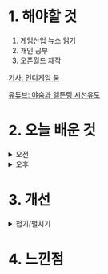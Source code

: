 
# 1. 해야할 것

1. 게임산업 뉴스 읽기 
2. 개인 공부  
3. 오픈월드 제작

[기사: 인디게임 붐](https://www.gameinsight.co.kr/news/articleView.html?idxno=33003)

[유튜브: 야숨과 엘든링 시선유도](https://www.youtube.com/watch?v=eO8CyODLbsM&list=PLNF81cuFgXgNHIAt1o0SwWv2RE37TpuLK)

# 2. 오늘 배운 것

<details>
<summary>오전</summary>

## 오늘의 뉴스
### 인디게임 붐
![image](https://github.com/user-attachments/assets/8481ee30-5b4a-43d7-8518-189bd5d4e051)

인디게임시장이 커지고 있고, 누구나 게임 제작해서 선보일 수 있는 무대가 만들어진다.\
나는 레벨디자인에만 몰입해서 직접 게임을 만드는 데는 생각을 많이 해보지 않았는데\
차기작으로 만들 게임은 공포게임이 좋을 것 같다.

포트폴리오를 만드는 일이 끝나면, 과연 끝날지는 모르겠지만, 스토리와 재미요소를 설계해봐야겠다.
</details>


<details>
<summary>오후</summary>

## 오픈월드 제작
1. 자신의 의지를 가지고 이동하도록 플레이어들을 유도하는 방법
2. 살짝 보여줘서 탐험을 더 즐겁게 만드는 방법
****
### 1. 크기에 따른 인력

![image](https://github.com/user-attachments/assets/9fd25baa-41dc-4d6b-87fb-e47d9c030b46)

![image](https://github.com/user-attachments/assets/8c48a360-dbcd-4992-8567-f9e8aac2b747)

### 2. 목적에 따른 인력

![image](https://github.com/user-attachments/assets/82ebca19-5ef1-4a50-a07b-18483c441dbc)

![image](https://github.com/user-attachments/assets/985e1682-1d91-4cd1-81f3-f5c2663286bb)

### 3. 삼각형 법칙

![image](https://github.com/user-attachments/assets/9a22c682-b2ab-4a80-bfaa-6d85e7259207)

![image](https://github.com/user-attachments/assets/f08cb570-a67c-48f5-952a-167cb7fc26ab)

![image](https://github.com/user-attachments/assets/1b24daa1-7da6-49c2-9bab-77a3ed2de89c)

![image](https://github.com/user-attachments/assets/51ada003-f98b-4530-8092-af2cdac8aa94)

### 4. 제작과정

![image](https://github.com/user-attachments/assets/35df1f53-d40e-4355-ab39-6e0de5a0553a)

![image](https://github.com/user-attachments/assets/b202e951-5cfd-4952-af02-7755c6133d76)

![image](https://github.com/user-attachments/assets/f1561bd2-bd2d-420b-99f3-e6176d0e8ac7)

![image](https://github.com/user-attachments/assets/63bbf944-65ba-4422-953a-fd68ae4a1cb0)

### 5. 적용

![image](https://github.com/user-attachments/assets/c47553c3-f969-4d7d-a96a-1dc734024997)

![image](https://github.com/user-attachments/assets/677e1b7f-4472-46eb-b623-c1277ff1a95c)

![image](https://github.com/user-attachments/assets/a95ecc46-301c-4b38-b3bb-67a6245410cd)

![image](https://github.com/user-attachments/assets/c47863ee-6cc3-4c63-8fcf-58cde3b04b7a)

![image](https://github.com/user-attachments/assets/af57cbc3-9e42-4b04-9b9d-a0b42102d3f0)

![image](https://github.com/user-attachments/assets/f85a9769-8a18-4017-b524-02fe6958d2ac)

![image](https://github.com/user-attachments/assets/839d0bae-3e7a-4df6-a31c-007720ed8d29)

![image](https://github.com/user-attachments/assets/b560732d-a58c-4e06-8340-39175a36700a)

****

![image](https://github.com/user-attachments/assets/3e85f565-42b0-482b-a449-d947375e65d0)

![image](https://github.com/user-attachments/assets/df8f32e8-7b16-4d91-8c56-d380eca3e4ce)

****

![image](https://github.com/user-attachments/assets/942185bb-03eb-40dd-bf49-dc6e8ea9f104)

![image](https://github.com/user-attachments/assets/708685be-c0b4-46fe-adfb-7961973f07d1)

![image](https://github.com/user-attachments/assets/72cfdc9b-ecf3-43c8-a97e-4be2f385daa2)

![image](https://github.com/user-attachments/assets/7bd861e5-7106-46d8-aa98-21d036033eb8)

![image](https://github.com/user-attachments/assets/d100be51-f616-4d2d-a549-c0d2c2d56618)

![image](https://github.com/user-attachments/assets/9c0a1930-a00a-470f-8669-19dec0f4a920)

</details>




# 3. 개선


<details>
<summary>접기/펼치기</summary>


</details>



# 4. 느낀점


